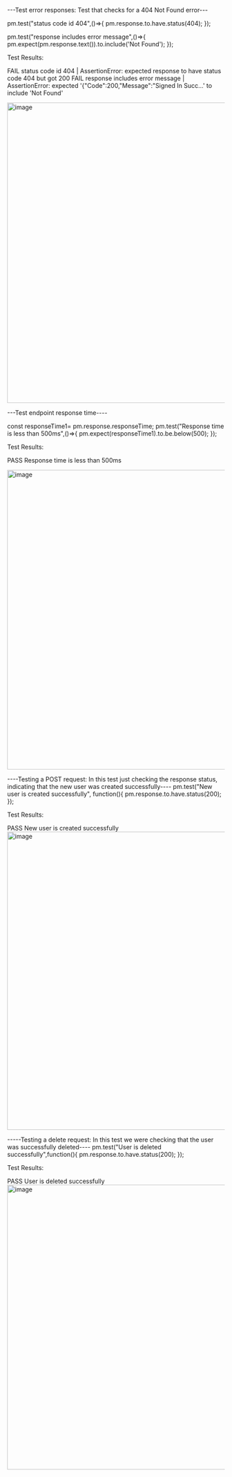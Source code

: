 ---Test error responses: Test that checks for a 404 Not Found error---

pm.test("status code id 404",()=>{
    pm.response.to.have.status(404);
});

pm.test("response includes error message",()=>{
    pm.expect(pm.response.text()).to.include('Not Found');
});

Test Results: 

FAIL  status code id 404 | AssertionError: expected response to have status code 404 but got 200
FAIL  response includes error message | AssertionError: expected '{"Code":200,"Message":"Signed In Succ…' to include 'Not Found'

<img width="695" alt="image" src="https://user-images.githubusercontent.com/114790536/227985734-10ffe7d0-56c3-4845-b5aa-7132f48654f1.png">

---Test endpoint response time----

const responseTime1= 
pm.response.responseTime;
pm.test("Response time is less than 500ms",()=>{
    pm.expect(responseTime1).to.be.below(500);
});

Test Results:

PASS  Response time is less than 500ms

<img width="693" alt="image" src="https://user-images.githubusercontent.com/114790536/227988561-d02f58b0-ca12-4a38-8ebc-18ca637278d9.png">



----Testing a POST request: In this test just checking the response status, indicating that the new user was created successfully----
pm.test("New user is created successfully",
function(){
    pm.response.to.have.status(200);
});

Test Results:

PASS New user is created successfully
<img width="690" alt="image" src="https://user-images.githubusercontent.com/114790536/228016651-cf35e081-87c7-4a52-8a42-06ea5333b703.png">


-----Testing a delete request: In this test we were checking that the user was successfully deleted----
pm.test("User is deleted successfully",function(){
    pm.response.to.have.status(200);
});

Test Results:

PASS User is deleted successfully
<img width="659" alt="image" src="https://user-images.githubusercontent.com/114790536/228021777-73cee451-d5d6-46ed-a22e-c98f13423e6f.png">


